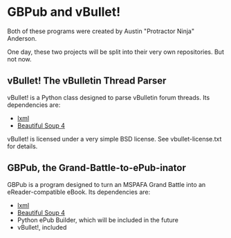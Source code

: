GBPub and vBullet!
==================
Both of these programs were created by Austin "Protractor Ninja" Anderson.

One day, these two projects will be split into their very own repositories. But not now.

vBullet! The vBulletin Thread Parser
------------------------------------
vBullet! is a Python class designed to parse vBulletin forum threads. Its
dependencies are:

- [lxml](http://lxml.de/)
- [Beautiful Soup 4](http://www.crummy.com/software/BeautifulSoup/)

vBullet! is licensed under a very simple BSD license. See vbullet-license.txt for details.

GBPub, the Grand-Battle-to-ePub-inator
--------------------------------------
GBPub is a program designed to turn an MSPAFA Grand Battle into an eReader-compatible eBook. Its dependencies are:

- [lxml](http://lxml.de/)
- [Beautiful Soup 4](http://www.crummy.com/software/BeautifulSoup/)
- Python ePub Builder, which will be included in the future
- vBullet!, included